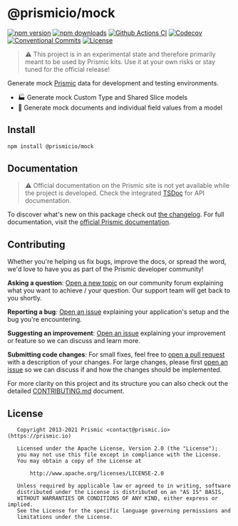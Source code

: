 # @prismicio/mock

[![npm version][npm-version-src]][npm-version-href]
[![npm downloads][npm-downloads-src]][npm-downloads-href]
[![Github Actions CI][github-actions-ci-src]][github-actions-ci-href]
[![Codecov][codecov-src]][codecov-href]
[![Conventional Commits][conventional-commits-src]][conventional-commits-href]
[![License][license-src]][license-href]

> ⚠ This project is in an experimental state and therefore primarily meant to be used by Prismic kits. Use it at your own risks or stay tuned for the official release!

Generate mock [Prismic][prismic] data for development and testing environments.

- 🏭 Generate mock Custom Type and Shared Slice models
- 🧸 Generate mock documents and individual field values from a model

## Install

```bash
npm install @prismicio/mock
```

## Documentation

> ⚠ Official documentation on the Prismic site is not yet available while the project is developed. Check the integrated [TSDoc](https://tsdoc.org/) for API documentation.

To discover what's new on this package check out [the changelog][changelog]. For full documentation, visit the [official Prismic documentation][prismic-docs].

## Contributing

Whether you're helping us fix bugs, improve the docs, or spread the word, we'd love to have you as part of the Prismic developer community!

**Asking a question**: [Open a new topic][forum-question] on our community forum explaining what you want to achieve / your question. Our support team will get back to you shortly.

**Reporting a bug**: [Open an issue][repo-bug-report] explaining your application's setup and the bug you're encountering.

**Suggesting an improvement**: [Open an issue][repo-feature-request] explaining your improvement or feature so we can discuss and learn more.

**Submitting code changes**: For small fixes, feel free to [open a pull request][repo-pull-requests] with a description of your changes. For large changes, please first [open an issue][repo-feature-request] so we can discuss if and how the changes should be implemented.

For more clarity on this project and its structure you can also check out the detailed [CONTRIBUTING.md][contributing] document.

## License

```
   Copyright 2013-2021 Prismic <contact@prismic.io> (https://prismic.io)

   Licensed under the Apache License, Version 2.0 (the "License");
   you may not use this file except in compliance with the License.
   You may obtain a copy of the License at

       http://www.apache.org/licenses/LICENSE-2.0

   Unless required by applicable law or agreed to in writing, software
   distributed under the License is distributed on an "AS IS" BASIS,
   WITHOUT WARRANTIES OR CONDITIONS OF ANY KIND, either express or implied.
   See the License for the specific language governing permissions and
   limitations under the License.
```

<!-- Links -->

[prismic]: https://prismic.io

<!-- TODO: Replace link with a more useful one if available -->

[prismic-docs]: https://prismic.io/docs
[changelog]: /CHANGELOG.md
[contributing]: ./CONTRIBUTING.md

<!-- TODO: Replace link with a more useful one if available -->

[forum-question]: https://community.prismic.io
[repo-bug-report]: https://github.com/prismicio/prismic-mock/issues/new?assignees=&labels=bug&template=bug_report.md&title=
[repo-feature-request]: https://github.com/prismicio/prismic-mock/issues/new?assignees=&labels=enhancement&template=feature_request.md&title=
[repo-pull-requests]: https://github.com/prismicio/prismic-mock/pulls

<!-- Badges -->

[npm-version-src]: https://img.shields.io/npm/v/@prismicio/mock/latest.svg
[npm-version-href]: https://npmjs.com/package/@prismicio/mock
[npm-downloads-src]: https://img.shields.io/npm/dm/@prismicio/mock.svg
[npm-downloads-href]: https://npmjs.com/package/@prismicio/mock
[github-actions-ci-src]: https://github.com/prismicio/prismic-mock/workflows/ci/badge.svg
[github-actions-ci-href]: https://github.com/prismicio/prismic-mock/actions?query=workflow%3Aci
[codecov-src]: https://img.shields.io/codecov/c/github/prismicio/prismic-mock.svg
[codecov-href]: https://codecov.io/gh/prismicio/prismic-mock
[conventional-commits-src]: https://img.shields.io/badge/Conventional%20Commits-1.0.0-yellow.svg
[conventional-commits-href]: https://conventionalcommits.org
[license-src]: https://img.shields.io/npm/l/@prismicio/mock.svg
[license-href]: https://npmjs.com/package/@prismicio/mock
